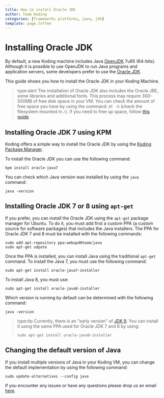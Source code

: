 ```yaml
---
title: How to install Oracle JDK
author: Team Koding
categories: [frameworks platforms, java, jdk]
template: page.toffee
---
```


# Installing Oracle JDK

By default, a new Koding machine includes Java [OpenJDK](http://openjdk.java.net/) 7u85 (64-bits). 
Although it is possible to use OpenJDK to run Java programs and application servers, some developers prefer to use the [Oracle JDK](https://www.oracle.com/java/). 

This guide shows you how to install the Oracle JDK in your Koding Machine.

> type:alert
> The installation of Oracle JDK also includes the Oracle JRE, some libraries and additional fonts.
> This process may require 300-500MB of free disk space in your VM.
> You can check the amount of free space you have by using the command: `df -h` (check the filesystem mounted in `/`). 
> If you need to free up space, follow [this guide](http://learn.koding.com/guides/freeing-up-space/).

## Installing Oracle JDK 7 using KPM

Koding offers a simple way to install the Oracle JDK by using the [Koding Package Manager](http://learn.koding.com/guides/getting-started-kpm/).

To install the Oracle JDK you can use the following command:

```
kpm install oracle-java7

```

You can check which Java version was installed by using the `java` command:

```
java -version
```


## Installing Oracle JDK 7 or 8 using `apt-get`

If you prefer, you can install the Oracle JDK using the `apt-get` package manager for Ubuntu.
To do it, you must add first a custom PPA (a custom source for software packages) that includes the Java installers.
The PPA for Oracle JDK 7 and 8 must be installed with the following commands:

```
sudo add-apt-repository ppa:webupd8team/java 
sudo apt-get udpate
```

Once the PPA is installed, you can install Java using the traditional `apt-get` command. 
To install the Java 7, you must use the following command:

```
sudo apt-get install oracle-java7-installer
```

To install Java 8, you must use:

```
sudo apt-get install oracle-java8-installer
```

Which version is running by default can be determined with the following command:

```
java -version
```

> type:tip
> Currently, there is an "early version" of [JDK 9](https://jdk9.java.net/). 
> You can install it using the same PPA used for Oracle JDK 7 and 8 by using:
> ```
> sudo apt-get install oracle-java9-installer
> ```

## Changing the default version of Java

If you install multiple versions of Java in your Koding VM, you can change the default implementation by using the following command:

```
sudo update-alternatives --config java
```

If you encounter any issues or have any questions please drop us an email [here](mailto:support@koding.com).
